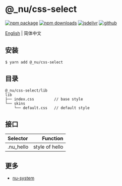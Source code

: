 # @\_nu/css-select

[![npm package][npm-badge]][npm-url]
[![npm downloads][npm-downloads]][npm-url]
[![jsdelivr][jsdelivr-badge]][jsdelivr-url]
[![github][git-badge]][git-url]

[npm-badge]: https://img.shields.io/npm/v/@_nu/css-select.svg
[npm-url]: https://www.npmjs.org/package/@_nu/css-select
[npm-downloads]: https://img.shields.io/npm/dw/@_nu/css-select
[git-url]: https://github.com/nu-system/css-select
[git-badge]: https://img.shields.io/github/stars/nu-system/css-select.svg?style=social
[jsdelivr-badge]: https://data.jsdelivr.com/v1/package/npm/@_nu/css-select/badge
[jsdelivr-url]: https://www.jsdelivr.com/package/npm/@_nu/css-select

[English](/css/select.md) | 简体中文

## 安装

```
$ yarn add @_nu/css-select
```

## 目录

```
@_nu/css-select/lib
lib
├── index.css         // base style
└── skins
    └── default.css   // default style
```

## 接口

| Selector            |           Function |
| :------------------ | -----------------: |
| .nu_hello           |     style of hello |


## 更多

- [nu-system](https://nu-system.github.io/)
